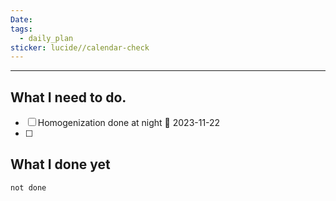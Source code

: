 ```yaml
---
Date: 
tags:
  - daily_plan
sticker: lucide//calendar-check
---
```

---
## What I need to do.


- [ ] Homogenization done at night 📅 2023-11-22 
- [ ] 


## What I done yet
```tasks
not done
```
